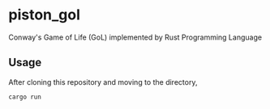 # piston_gol
Conway's Game of Life (GoL) implemented by Rust Programming Language

## Usage
After cloning this repository and moving to the directory,
```
cargo run
```
